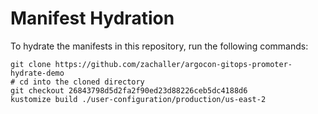 # Manifest Hydration

To hydrate the manifests in this repository, run the following commands:

```shell
git clone https://github.com/zachaller/argocon-gitops-promoter-hydrate-demo
# cd into the cloned directory
git checkout 26843798d5d2fa2f90ed23d88226ceb5dc4188d6
kustomize build ./user-configuration/production/us-east-2
```
